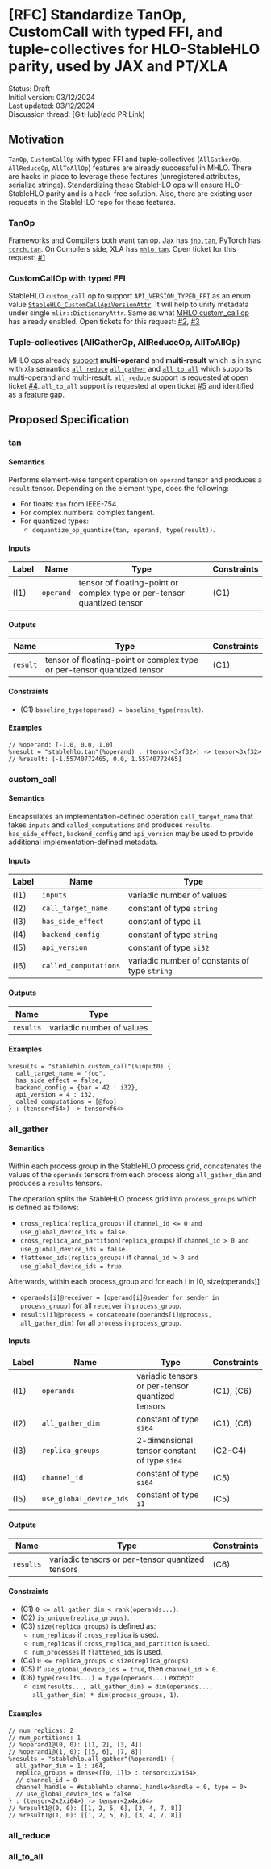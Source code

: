 # [RFC] Standardize TanOp, CustomCall with typed FFI, and tuple-collectives for HLO-StableHLO parity, used by JAX and PT/XLA

Status: Draft<br/>
Initial version: 03/12/2024<br/>
Last updated: 03/12/2024<br/>
Discussion thread: [GitHub](add PR Link)

## Motivation

`TanOp`, `CustomCallOp` with typed FFI and tuple-collectives (`AllGatherOp`, `AllReduceOp`, `AllToAllOp`) features are already successful in MHLO. There are hacks in place to leverage these features (unregistered attributes, serialize strings). Standardizing these StableHLO ops will ensure HLO-StableHLO parity and is a hack-free solution. Also, there are existing user requests in the StableHLO repo for these features.

### TanOp

Frameworks and Compilers both want `tan` op.
Jax has [`jnp.tan`](https://jax.readthedocs.io/en/latest/_autosummary/jax.numpy.tan.html), PyTorch has [`torch.tan`](https://pytorch.org/docs/stable/generated/torch.tan.html). On Compilers side, XLA has [`mhlo.tan`](https://github.com/tensorflow/mlir-hlo/blob/master/mhlo/IR/hlo_ops.td#L633). Open ticket for this request: [#1](https://github.com/openxla/stablehlo/issues/1358)

### CustomCallOp with typed FFI

StableHLO `custom_call` op to support `API_VERSION_TYPED_FFI` as an enum value [`StableHLO_CustomCallApiVersionAttr`](https://github.com/openxla/stablehlo/blob/04365f85cfbffe3d95ba2fb79ff34cd929d4a9a6/stablehlo/dialect/StablehloEnums.td#L88). It will help to unify metadata under single `mlir::DictionaryAttr`. Same as what [MHLO custom_call op](https://github.com/tensorflow/mlir-hlo/blob/master/mhlo/IR/hlo_ops.td#L2483) has already enabled. Open tickets for this request: [#2](https://github.com/openxla/stablehlo/issues/637), [#3](https://github.com/openxla/stablehlo/issues/741)

### Tuple-collectives (AllGatherOp, AllReduceOp, AllToAllOp)

MHLO ops already [support](https://github.com/tensorflow/mlir-hlo/blob/master/mhlo/IR/hlo_ops.td) **multi-operand** and **multi-result** which is in sync with xla semantics [`all_reduce`](https://openxla.org/xla/operation_semantics#allreduce) [`all_gather`](https://openxla.org/xla/operation_semantics#allgather) and [`all_to_all`](https://openxla.org/xla/operation_semantics#alltoall) which supports multi-operand and multi-result. `all_reduce` support is requested at open ticket [#4](https://github.com/openxla/stablehlo/issues/1370). `all_to_all` support is requested at open ticket [#5](https://github.com/openxla/stablehlo/issues/574) and identified as a feature gap.

## Proposed Specification

### tan

#### Semantics

Performs element-wise tangent operation on `operand` tensor and
produces a `result` tensor. Depending on the element type, does the following:

* For floats: `tan` from IEEE-754.
* For complex numbers: complex tangent.
* For quantized types:
  * `dequantize_op_quantize(tan, operand, type(result))`.

#### Inputs

| Label | Name      | Type                                                                    | Constraints |
|-------|-----------|-------------------------------------------------------------------------|-------------|
| (I1)  | `operand` | tensor of floating-point or complex type or per-tensor quantized tensor | (C1)        |

#### Outputs

| Name     | Type                                                                    | Constraints |
|----------|-------------------------------------------------------------------------|-------------|
| `result` | tensor of floating-point or complex type or per-tensor quantized tensor | (C1)        |

#### Constraints

* (C1) `baseline_type(operand) = baseline_type(result)`.

#### Examples

```mlir
// %operand: [-1.0, 0.0, 1.0]
%result = "stablehlo.tan"(%operand) : (tensor<3xf32>) -> tensor<3xf32>
// %result: [-1.55740772465, 0.0, 1.55740772465]
```

### custom_call

#### Semantics

Encapsulates an implementation-defined operation `call_target_name` that takes
`inputs` and `called_computations` and produces `results`. `has_side_effect`,
`backend_config` and `api_version` may be used to provide additional
implementation-defined metadata.

#### Inputs

| Label | Name                  | Type                                          |
|-------|-----------------------|-----------------------------------------------|
| (I1)  | `inputs`              | variadic number of values                     |
| (I2)  | `call_target_name`    | constant of type `string`                     |
| (I3)  | `has_side_effect`     | constant of type `i1`                         |
| (I4)  | `backend_config`      | constant of type `string`                     |
| (I5)  | `api_version`         | constant of type `si32`                       |
| (I6)  | `called_computations` | variadic number of constants of type `string` |

#### Outputs

| Name      | Type                      |
|-----------|---------------------------|
| `results` | variadic number of values |

#### Examples

```mlir
%results = "stablehlo.custom_call"(%input0) {
  call_target_name = "foo",
  has_side_effect = false,
  backend_config = {bar = 42 : i32},
  api_version = 4 : i32,
  called_computations = [@foo]
} : (tensor<f64>) -> tensor<f64>
```

### all_gather

#### Semantics

Within each process group in the StableHLO process grid, concatenates the values
of the `operands` tensors from each process along `all_gather_dim` and produces a
`results` tensors.

The operation splits the StableHLO process grid into `process_groups` which is
defined as follows:

* `cross_replica(replica_groups)`
  if `channel_id <= 0 and use_global_device_ids = false`.
* `cross_replica_and_partition(replica_groups)`
  if `channel_id > 0 and use_global_device_ids = false`.
* `flattened_ids(replica_groups)`
  if `channel_id > 0 and use_global_device_ids = true`.

Afterwards, within each process_group and for each i in [0, size(operands)]:

* `operands[i]@receiver = [operand[i]@sender for sender in process_group]` for all
  `receiver` in `process_group`.
* `results[i]@process = concatenate(operands[i]@process, all_gather_dim)` for all
  `process` in `process_group`.

#### Inputs

| Label | Name                    | Type                                         | Constraints |
|-------|-------------------------|----------------------------------------------|-------------|
| (I1)  | `operands`               | variadic tensors or per-tensor quantized tensors        | (C1), (C6)  |
| (I2)  | `all_gather_dim`        | constant of type `si64`                      | (C1), (C6)  |
| (I3)  | `replica_groups`        | 2-dimensional tensor constant of type `si64` | (C2-C4)     |
| (I4)  | `channel_id`            | constant of type `si64`                      | (C5)        |
| (I5)  | `use_global_device_ids` | constant of type `i1`                        | (C5)        |

#### Outputs

| Name     | Type                                  | Constraints |
|----------|---------------------------------------|-------------|
| `results` | variadic tensors or per-tensor quantized tensors | (C6)        |

#### Constraints

* (C1) `0 <= all_gather_dim < rank(operands...)`.
* (C2) `is_unique(replica_groups)`.
* (C3) `size(replica_groups)` is defined as:
  * `num_replicas` if `cross_replica` is used.
  * `num_replicas` if `cross_replica_and_partition` is used.
  * `num_processes` if `flattened_ids` is used.
* (C4) `0 <= replica_groups < size(replica_groups)`.
* (C5) If `use_global_device_ids = true`, then `channel_id > 0`.
* (C6) `type(results...) = type(operands...)` except:
  * `dim(results..., all_gather_dim) =
    dim(operands..., all_gather_dim) * dim(process_groups, 1)`.

#### Examples

```mlir
// num_replicas: 2
// num_partitions: 1
// %operand1@(0, 0): [[1, 2], [3, 4]]
// %operand1@(1, 0): [[5, 6], [7, 8]]
%results = "stablehlo.all_gather"(%operand1) {
  all_gather_dim = 1 : i64,
  replica_groups = dense<[[0, 1]]> : tensor<1x2xi64>,
  // channel_id = 0
  channel_handle = #stablehlo.channel_handle<handle = 0, type = 0>
  // use_global_device_ids = false
} : (tensor<2x2xi64>) -> tensor<2x4xi64>
// %result1@(0, 0): [[1, 2, 5, 6], [3, 4, 7, 8]]
// %result1@(1, 0): [[1, 2, 5, 6], [3, 4, 7, 8]]
```

### all_reduce

### all_to_all
